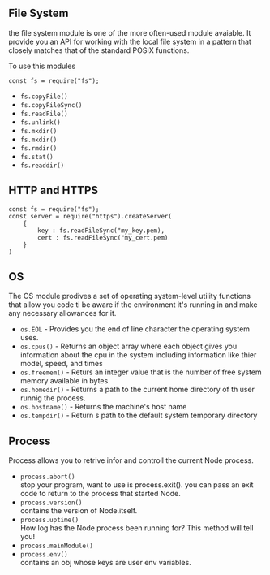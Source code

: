 ## File System
the file system module is one of the more often-used module avaiable. It provide you an API for working with the local file system in a pattern that closely matches that of the standard POSIX functions.

To use this modules

```
const fs = require("fs");
```

- `fs.copyFile()`
- `fs.copyFileSync()`
- `fs.readFile()`
- `fs.unlink()`
- `fs.mkdir()`
- `fs.mkdir()`
- `fs.rmdir()`
- `fs.stat()`
- `fs.readdir()`

## HTTP and HTTPS

```
const fs = require("fs");
const server = require("https").createServer(
    {
        key : fs.readFileSync("my_key.pem),
        cert : fs.readFileSync("my_cert.pem)
    }
)
```

## OS 
The OS module prodives a set of operating system-level utility functions that allow you code ti be aware if the environment it's running in and make any necessary allowances for it.

- `os.EOL` - Provides you the end of line character the operating system uses.
- `os.cpus()` - Returns an object array where each object gives you information about the cpu in the system including information like thier model, speed, and times 
- `os.freemem()` - Returs an integer value that is the number of free system memory available in bytes.
- `os.homedir()` - Returns a path to the current home directory of th user runnig the process.
- `os.hostname()` - Returns the machine's host name
- `os.tempdir()` - Return s path to the default system temporary directory

## Process
Process allows you to retrive infor and controll the current Node process.

- `process.abort()`  
stop your program, want to use is process.exit(). you can pass an exit code to return to the process that started Node.  
- `process.version()`  
contains the version of Node.itself.
- `process.uptime()`  
How log has the Node process been running for? This method will tell you!
- `process.mainModule()`  
- `process.env()`  
contains an obj whose keys are user env variables.
